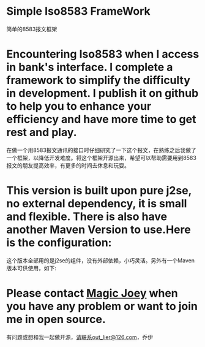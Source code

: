 Simple Iso8583 FrameWork
==========
简单的8583报文框架

Encountering Iso8583 when I access in bank's interface. I complete a framework to simplify the difficulty in development. I publish it on github to help you to enhance your efficiency and have more time to get rest and play.
==========
在做一个用8583报文通讯的接口时仔细研究了一下这个报文，在熟练之后我做了一个框架，以降低开发难度。将这个框架开源出来，希望可以帮助需要用到8583报文的朋友提高效率，有更多的时间去休息和玩耍。

This version is built upon pure j2se, no external dependency, it is  small and flexible. There is also have another Maven Version to use.Here is the configuration:
==========
这个版本全部用的是j2se的组件，没有外部依赖，小巧灵活。另外有一个Maven版本可供使用，如下:

Please contact <a href="mailto:out_lier@126.com">Magic Joey</a> when you have any problem or want to join me in open source.
==========
有问题或想和我一起做开源，请联系out_lier@126.com，乔伊


